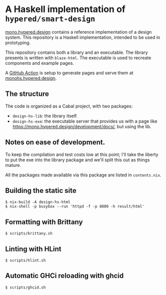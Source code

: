 # A Haskell implementation of `hypered/smart-design`

[mono.hypered.design](https://mono.hypered.design/) contains a reference
implementation of a design system. This repository is a Haskell implementation,
intended to be used in prototyping.

This repository contains both a library and an executable. The library presents
is written with `blaze-html`. The executable is used to recreate components and
example pages.

A [GitHub
Action](https://github.com/hypered/smart-design-hs/blob/main/.github/workflows/deployment.yml)
is setup to generate pages and serve them at
[monohs.hypered.design](https://monohs.hypered.design/).

## The structure

The code is organized as a Cabal project, with two packages:

- `design-hs-lib`: the library itself.
- `design-hs-exe`: the executable server that provides us with a page like
  https://mono.hypered.design/development/docs/, but using the lib.

## Notes on ease of development.

To keep the compilation and test costs low at this point; I'll take the liberty to put the exe into the library package and we'll split this out as things mature. 

All the packages made available via this package are listed in `contents.nix`.

## Building the static site

```
$ nix-build -A design-hs-html
$ nix-shell -p busybox --run 'httpd -f -p 8000 -h result/html'
```

## Formatting with Brittany

```
$ scripts/brittany.sh
```

## Linting with HLint

```
$ scripts/hlint.sh
```

## Automatic GHCi reloading with ghcid

```
$ scripts/ghcid.sh
```
